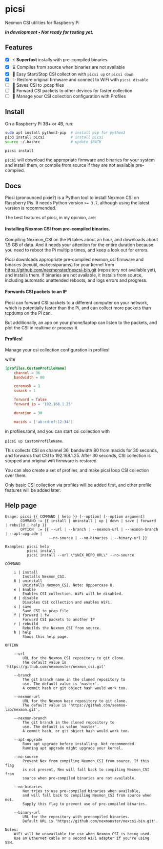# picsi

Nexmon CSI utilities for Raspberry Pi

***In development &bull; Not ready for testing yet.***

## Features

- [x] ⚡ **Superfast** installs with pre-compiled binaries
- [x] ⌛ Compiles from source when binaries are not available
- [x] 🚀 Easy Start/Stop CSI collection with `picsi up` or `picsi down`
- [x] ✨ Restore original firmware and connect to WiFi with `picsi disable`
- [ ] 💾 Saves CSI to .pcap files
- [ ] 📡 Forward CSI packets to other devices for faster collection
- [ ] 📁 Manage your CSI collection configuration with Profiles

## Install 

On a Raspberry Pi 3B+ or 4B, run:  

```bash
sudo apt install python3-pip  # install pip for python3
pip3 install picsi            # install picsi 
source ~/.bashrc              # update $PATH

picsi install
```


`picsi` will download the appropriate firmware and binaries for
your system and install them, or compile from source if they
are not available pre-compiled.


## Docs

Picsi (pronounced pixie?) is a Python tool to install Nexmon CSI on Raspberry Pis.
It needs Python version `>= 3.7`, although using the latest version is recommended.

The best features of picsi, in my opinion, are:

#### Installing Nexmon CSI from pre-compiled binaries.

Compiling Nexmon_CSI on the Pi takes about an hour, and downloads about 1.5 GB of data.
And it needs your attention for the entire duration because you need to reboot the Pi 
multiple times, and keep a look out for errors.

Picsi downloads appropriate pre-compiled nexmon_csi firmware and binaries (nexutil, makecsiparams) 
for your kernel from https://github.com/nexmonster/nexcsi-bin.git (repository not available yet), 
and installs them. If binaries are not available, it installs from source, including automatic 
unattended reboots, and logs errors and progress.

#### Forwards CSI packets to an IP

Picsi can forward CSI packets to a different computer on your network, which is potentially
faster than the Pi, and can collect more packets than tcpdump on the Pi can.

But additionally, an app on your phone/laptop can listen to the packets,
and plot the CSI in realtime or process it.

#### Profiles!

Manage your csi collection configuration in profiles!

write
```toml
[profiles.CustomProfileName]
    channel = 36
    bandwidth = 80

    coremask = 1
    ssmask = 1

    forward = false
    forward_ip = '192.168.1.25'

    duration = 30

    macids = ['ab:cd:ef:12:34']
```

in profiles.toml, and you can start csi collection with

`picsi up CustomProfileName`.

This collects CSI on channel 36, bandwidth 80 from macids for 30 seconds,
and forwards that CSI to 192.168.1.25. After 30 seconds, CSI collection is stopped
and original wifi firmware is restored.

You can also create a set of profiles, and make picsi loop CSI collection over them.

Only basic CSI collection via profiles will be added first, and other profile features will
be added later.

## Help page
```
Usage: picsi {{ COMMAND | help }} [--option] [--option argument]
       COMMAND := {{ install | uninstall | up | down | save | forward | rebuild | help }}
       OPTION  := {{ --url | --branch | --nexmon-url | --nexmon-branch | --apt-upgrade |
                    --no-source | --no-binaries | --binary-url }}

Examples: picsi help
          picsi install
          picsi install --url \"$NEX_REPO_URL\" --no-source

COMMAND

    i | install
        Installs Nexmon_CSI.
    U | uninstall
        Uninstalls Nexmon_CSI. Note: Upppercase U.
    e | Enable
        Enables CSI collection. WiFi will be disabled.
    d | disable
        Disables CSI collection and enables WiFi.
    s | save
        Save CSI to pcap file
    f | forward | fw
        Forward CSI packets to another IP
    r | rebuild
        Rebuilds the Nexmon_CSI from source.
    h | help
        Shows this help page.

OPTION

    --url
        URL for the Nexmon_CSI repository to git clone.
        The default value is 'https://github.com/nexmonster/nexmon_csi.git'
    
    --branch
        The git branch name in the cloned repository to
        use. The default value is 'master'.
        A commit hash or git object hash would work too.

    --nexmon-url
        URL for the Nexmon base repository to git clone.
        The default value is 'https://github.com/seemoo-lab/nexmon.git',

    --nexmon-branch
        The git branch in the cloned repository to
        use. The default is value 'master'.
        A commit hash, or git object hash would work too.
    
    --apt-upgrade
        Runs apt upgrade before installing. Not recommended.
        Running apt upgrade might upgrade your kernel.

    --no-source
        Prevent Nex from compiling Nexmon_CSI from source. If this flag
        is not present, Nex will fall back to compiling Nexmon_CSI from
        source when pre-compiled binaries are not available.

    --no-binaries
        Nex tries to use pre-compiled binaries when available,
        and will fall back to compiling Nexmon_CSI from source when not.
        Supply this flag to prevent use of pre-compiled binaries.

    --binary-url
        URL for the repository with precompiled binaries.
        Default URL is 'https://github.com/nexmonster/nexcsi-bin.git'.

Notes:
    WiFi will be unavailable for use when Nexmon_CSI is being used.
    Use an Ethernet cable or a second WiFi adapter if you're using SSH.
```